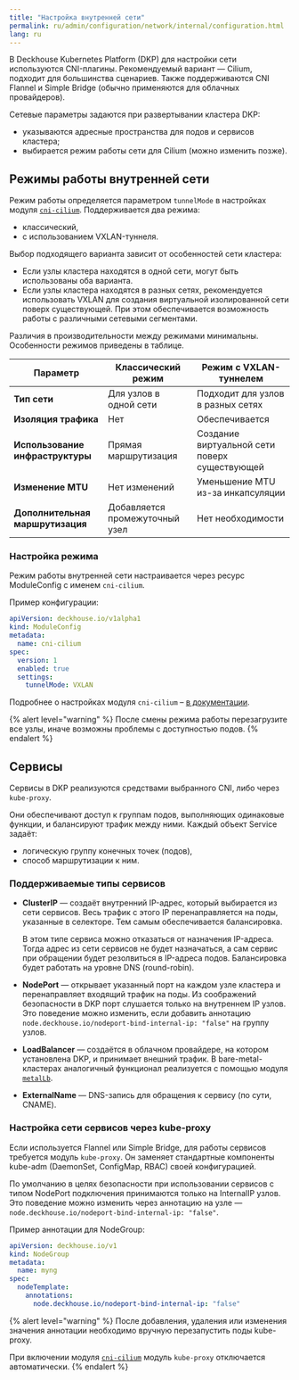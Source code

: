 ```yaml
---
title: "Настройка внутренней сети"
permalink: ru/admin/configuration/network/internal/configuration.html
lang: ru
---
```


В Deckhouse Kubernetes Platform (DKP) для настройки сети используются CNI-плагины.
Рекомендуемый вариант — Cilium, подходит для большинства сценариев.
Также поддерживаются CNI Flannel и Simple Bridge (обычно применяются для облачных провайдеров).

Сетевые параметры задаются при развертывании кластера DKP:

- указываются адресные пространства для подов и сервисов кластера;
- выбирается режим работы сети для Cilium (можно изменить позже).

## Режимы работы внутренней сети

Режим работы определяется параметром `tunnelMode` в настройках модуля [`cni-cilium`](../../../../modules/cni-cilium/configuration.html).
Поддерживается два режима:

- классический,
- с использованием VXLAN-туннеля.

Выбор подходящего варианта зависит от особенностей сети кластера:

- Если узлы кластера находятся в одной сети, могут быть использованы оба варианта.
- Если узлы кластера находятся в разных сетях, рекомендуется использовать VXLAN для создания виртуальной изолированной сети поверх существующей. При этом обеспечивается возможность работы с различными сетевыми сегментами.

Различия в производительности между режимами минимальны. Особенности режимов приведены в таблице.

| **Параметр**                  | **Классический режим**            | **Режим с VXLAN-туннелем**         |
|-------------------------------|-----------------------------------|------------------------------------|
| **Тип сети**                  | Для узлов в одной сети            | Подходит для узлов в разных сетях  |
| **Изоляция трафика**          | Нет                               | Обеспечивается                     |
| **Использование инфраструктуры** | Прямая маршрутизация              | Создание виртуальной сети поверх существующей |
| **Изменение MTU**             | Нет изменений                     | Уменьшение MTU из-за инкапсуляции  |
| **Дополнительная маршрутизация** | Добавляется промежуточный узел    | Нет необходимости                  |

### Настройка режима

Режим работы внутренней сети настраивается через ресурс ModuleConfig с именем `cni-cilium`.

Пример конфигурации:

```yaml
apiVersion: deckhouse.io/v1alpha1
kind: ModuleConfig
metadata:
  name: cni-cilium
spec:
  version: 1
  enabled: true
  settings:
    tunnelMode: VXLAN
```

Подробнее о настройках модуля `cni-cilium` – [в документации](../../../../modules/cni-cilium/configuration.html).

{% alert level="warning" %}
После смены режима работы перезагрузите все узлы, иначе возможны проблемы с доступностью подов.
{% endalert %}

## Сервисы

Сервисы в DKP реализуются средствами выбранного CNI, либо через `kube-proxy`.

Они обеспечивают доступ к группам подов, выполняющих одинаковые функции, и балансируют трафик между ними.
Каждый объект Service задаёт:

- логическую группу конечных точек (подов),
- способ маршрутизации к ним.

### Поддерживаемые типы сервисов

* **ClusterIP** — создаёт внутренний IP-адрес, который выбирается из сети сервисов. Весь трафик с этого IP перенаправляется на поды, указанные в селекторе. Тем самым обеспечивается балансировка.

  В этом типе сервиса можно отказаться от назначения IP-адреса. Тогда адрес из сети сервисов не будет назначаться, а сам сервис при обращении будет резолвиться в IP-адреса подов. Балансировка будет работать на уровне DNS (round-robin).
* **NodePort** — открывает указанный порт на каждом узле кластера и перенаправляет входящий трафик на поды.
  Из соображений безопасности в DKP порт слушается только на внутреннем IP узлов. Это поведение можно изменить, если добавить аннотацию `node.deckhouse.io/nodeport-bind-internal-ip: "false"` на группу узлов.
* **LoadBalancer** — создаётся в облачном провайдере, на котором установлена DKP, и принимает внешний трафик. В bare-metal-кластерах аналогичный функционал реализуется с помощью модуля [`metalLb`](../../../../modules/metallb/configuration.html).
* **ExternalName** — DNS-запись для обращения к сервису (по сути, CNAME).

### Настройка сети сервисов через kube-proxy

<!-- Перенесено с минимальными изменениями из https://deckhouse.ru/products/kubernetes-platform/documentation/latest/modules/kube-proxy/ -->

Если используется Flannel или Simple Bridge, для работы сервисов требуется модуль `kube-proxy`.
Он заменяет стандартные компоненты kube-adm (DaemonSet, ConfigMap, RBAC) своей конфигурацией.

По умолчанию в целях безопасности при использовании сервисов с типом NodePort подключения принимаются только на InternalIP узлов. Это поведение можно изменить через аннотацию на узле — `node.deckhouse.io/nodeport-bind-internal-ip: "false"`.

Пример аннотации для NodeGroup:

```yaml
apiVersion: deckhouse.io/v1
kind: NodeGroup
metadata:
  name: myng
spec:
  nodeTemplate:
    annotations:
      node.deckhouse.io/nodeport-bind-internal-ip: "false"
```

{% alert level="warning" %}
После добавления, удаления или изменения значения аннотации необходимо вручную перезапустить поды kube-proxy.

При включении модуля [`cni-cilium`](../../../../modules/cni-cilium/) модуль `kube-proxy` отключается автоматически.
{% endalert %}
